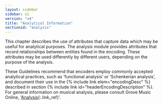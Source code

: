 ```yaml
---
layout: sidebar
sidebar: s1
version: "v4"
title: "Analytical Information"
sectionid: "analysis"
---
```


This chapter describes the use of attributes that capture data which may be useful for analytical purposes. The analysis module provides attributes that record relationships between entities found in the encoding. These attributes may be used differently by different users, depending on the purpose of the analysis.

These Guidelines recommend that encoders employ commonly accepted analytical practices, such as ‘functional analysis’ or ‘Schenkerian analysis’, and document their use in the {% include link elem="encodingDesc" %} described in section {% include link id="headerEncodingDescription" %}. For general information on musical analysis, please consult Grove Music Online, ‘[Analysis](https://doi.org/10.1093/gmo/9781561592630.article.41862){:.link_ref}’.
